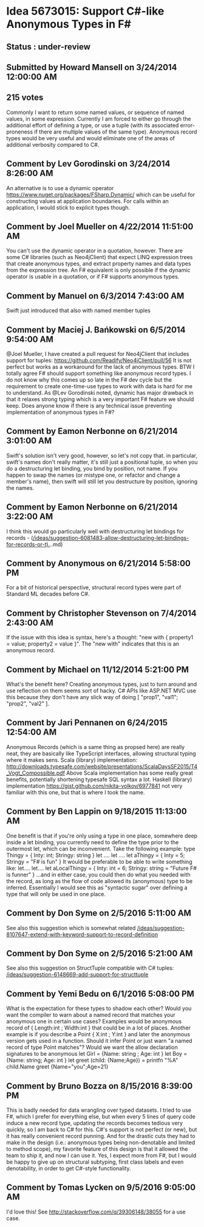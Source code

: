 # Idea 5673015: Support C#-like Anonymous Types in F# #

## Status : under-review

## Submitted by Howard Mansell on 3/24/2014 12:00:00 AM

## 215 votes

Commonly I want to return some named values, or sequence of named values, in some expression. Currently I am forced to either go through the additional effort of defining a type, or use a tuple (with its associated error-proneness if there are multiple values of the same type). Anonymous record types would be very useful and would eliminate one of the areas of additional verbosity compared to C#.


## Comment by Lev Gorodinski on 3/24/2014 8:26:00 AM

An alternative is to use a dynamic operator https://www.nuget.org/packages/FSharp.Dynamic/ which can be useful for constructing values at application boundaries. For calls within an application, I would stick to explicit types though.

## Comment by Joel Mueller on 4/22/2014 11:51:00 AM

You can't use the dynamic operator in a quotation, however. There are some C# libraries (such as Neo4jClient) that expect LINQ expression trees that create anonymous types, and extract property names and data types from the expression tree. An F# equivalent is only possible if the dynamic operator is usable in a quotation, or if F# supports anonymous types.

## Comment by Manuel on 6/3/2014 7:43:00 AM

Swift just introduced that also with named member tuples

## Comment by Maciej J. Bańkowski on 6/5/2014 9:54:00 AM

@Joel Mueller, I have created a pull request for Neo4jClient that includes support for tuples: https://github.com/Readify/Neo4jClient/pull/56 It is not perfect but works as a workaround for the lack of anonymous types.
BTW I totally agree F# should support something like anonymous record types. I do not know why this comes up so late in the F# dev cycle but the requirement to create one-time-use types to work with data is hard for me to understand. As @Lev Gorodinski noted, dynamic has major drawback in that it relaxes strong typing which is a very important F# feature we should keep.
Does anyone know if there is any technical issue preventing implementation of anonymous types in F#?

## Comment by Eamon Nerbonne on 6/21/2014 3:01:00 AM

Swift's solution isn't very good, however, so let's not copy that. in particular, swift's names don't really matter, it's still just a positional tuple, so when you do a destructuring let binding, you bind by position, not name. If you happen to swap the names (or mistype one, or refactor and change a member's name), then swift will still let you destructure by position, ignoring the names.

## Comment by Eamon Nerbonne on 6/21/2014 3:22:00 AM

I think this would go particularly well with destructuring let bindings for records - ([/ideas/suggestion-6081483-allow-destructuring-let-bindings-for-records-or-t).](/ideas/suggestion-6081483-allow-destructuring-let-bindings-for-records-or-t)..md)

## Comment by Anonymous on 6/21/2014 5:58:00 PM

For a bit of historical perspective, structural record types were part of Standard ML decades before C#.

## Comment by Christopher Stevenson on 7/4/2014 2:43:00 AM

If the issue with this idea is syntax, here's a thought: "new with { property1 = value; property2 = value }". The "new with" indicates that this is an anonymous record.

## Comment by Michael on 11/12/2014 5:21:00 PM

What's the benefit here? Creating anonymous types, just to turn around and use reflection on them seems sort of hacky. C# APIs like ASP.NET MVC use this because they don't have any slick way of doing [ "prop1", "val1"; "prop2", "val2" ].

## Comment by Jari Pennanen on 6/24/2015 12:54:00 AM

Anonymous Records (which is a same thing as propsed here) are really neat, they are basically like TypeScript interfaces, allowing structural typing where it makes sens.
Scala (library) implementation: http://downloads.typesafe.com/website/presentations/ScalaDaysSF2015/T4_Vogt_Compossible.pdf
Above Scala implementation has some really great benefits, potentially shortening typesafe SQL syntax a lot.
Haskell (library) implementation https://gist.github.com/nikita-volkov/6977841 not very familiar with this one, but that is where I took the name.

## Comment by Ben Lappin on 9/18/2015 11:13:00 AM

One benefit is that if you're only using a type in one place, somewhere deep inside a let binding, you currently need to define the type prior to the outermost let, which can be inconvenient. Take the following example:
type Thingy = { Inty: int; Stringy: string }
let ....
let ....
let aThingy = { Inty = 5; Stringy = "F# is fun" }
It would be preferable to be able to write something like:
let....
let....
let aLocalThingy = { Inty: int = 6; Stringy: string = "Future F# is funner" }
...and in either case, you could then do what you needed with the record, as long as the flow of code allowed its (anonymous) type to be inferred.
Essentially I would see this as "syntactic sugar" over defining a type that will only be used in one place.

## Comment by Don Syme on 2/5/2016 5:11:00 AM

See also this suggestion which is somewhat related [/ideas/suggestion-8107647-extend-with-keyword-support-to-record-definition](/ideas/suggestion-8107647-extend-with-keyword-support-to-record-definition.md)

## Comment by Don Syme on 2/5/2016 5:21:00 AM

See also this suggestion on StructTuple compatible with C# tuples: [/ideas/suggestion-6148669-add-support-for-structtuple](/ideas/suggestion-6148669-add-support-for-structtuple.md)

## Comment by Yemi Bedu on 6/1/2016 5:08:00 PM

What is the expectation for these types to shadow each other?
Would you want the compiler to warn about a named record that matches your anonymous one in certain use cases?
Examples would be anonymous record of { Length:int ; Width:int } that could be in a lot of places.
Another example is if you describe a Point { X:int ; Y:int } and later the anonymous version gets used in a function.
Should it infer Point or just warn "a named record of type Point matches"?
Would we want the allow declaration signatures to be anonymous
let Girl = {Name: string ; Age: int }
let Boy = {Name: string; Age: int }
let greet (child: {Name;Age}) = printfn "%A" child.Name
greet {Name="you";Age=21}

## Comment by Bruno Bozza on 8/15/2016 8:39:00 PM

This is badly needed for data wrangling over typed datasets. I tried to use F#, which I prefer for everything else, but when every 5 lines of query code induce a new record type, updating the records becomes tedious very quickly, so I am back to C# for this.
C#'s support is not perfect (or new), but it has really convenient record punning. And for the drastic cuts they had to make in the design (i.e.: anonymous types being non-denotable and limited to method scope), my favorite feature of this design is that it allowed the team to ship it, and now I can use it. Yes, I expect more from F#, but I would be happy to give up on structural subtyping, first class labels and even denotability, in order to get C#-style functionality.

## Comment by Tomas Lycken on 9/5/2016 9:05:00 AM

I'd love this! See http://stackoverflow.com/q/39306148/38055 for a use case.
